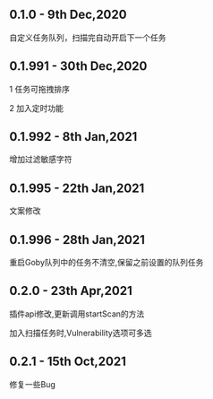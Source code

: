 ## 0.1.0 - 9th Dec,2020
自定义任务队列，扫描完自动开启下一个任务

## 0.1.991 - 30th Dec,2020
1 任务可拖拽排序

2 加入定时功能

## 0.1.992 - 8th Jan,2021
增加过滤敏感字符

## 0.1.995  - 22th Jan,2021
文案修改

## 0.1.996  - 28th Jan,2021
重启Goby队列中的任务不清空,保留之前设置的队列任务

## 0.2.0  - 23th Apr,2021
插件api修改,更新调用startScan的方法

加入扫描任务时,Vulnerability选项可多选

## 0.2.1  - 15th Oct,2021
修复一些Bug